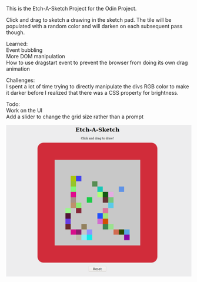 This is the Etch-A-Sketch Project for the Odin Project.

Click and drag to sketch a drawing in the sketch pad. The tile will be populated with a random color and will darken on each subsequent pass though.

Learned:<br>
Event bubbling<br>
More DOM manipulation<br>
How to use dragstart event to prevent the browser from doing its own drag animation<br>

Challenges:<br>
I spent a lot of time trying to directly manipulate the divs RGB color to make it darker before I realized that there was a CSS property for brightness.

Todo:<br>
Work on the UI<br>
Add a slider to change the grid size rather than a prompt<br>

![Screenshot](etch-a-sketch.png)
